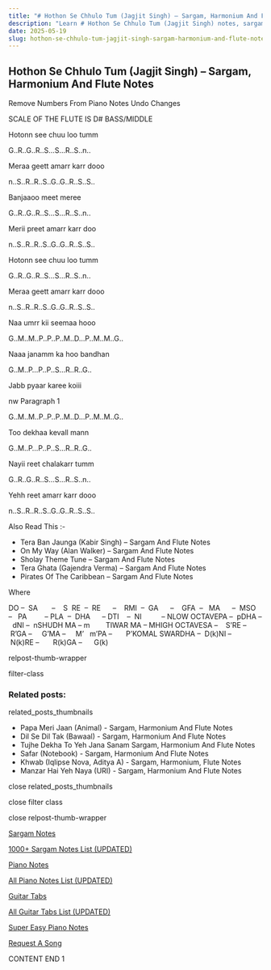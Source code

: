 ```yaml
---
title: "# Hothon Se Chhulo Tum (Jagjit Singh) – Sargam, Harmonium And Flute Notes"
description: "Learn # Hothon Se Chhulo Tum (Jagjit Singh) notes, sargam, harmonium notations and flute notes. Easy step-by-step tutorial for beginners."
date: 2025-05-19
slug: hothon-se-chhulo-tum-jagjit-singh-sargam-harmonium-and-flute-notes
---
```


## Hothon Se Chhulo Tum (Jagjit Singh) – Sargam, Harmonium And Flute Notes

Remove Numbers From Piano Notes
Undo Changes

SCALE OF THE FLUTE IS D# BASS/MIDDLE

Hotonn see chuu loo tumm

G..R..G..R..S…S…R..S..n..

Meraa geett amarr karr dooo

n..S..R..R..S..G..G..R..S..S..

Banjaaoo meet meree

G..R..G..R..S…S…R..S..n..

Merii preet amarr karr doo

n..S..R..R..S..G..G..R..S..S..

Hotonn see chuu loo tumm

G..R..G..R..S…S…R..S..n..

Meraa geett amarr karr dooo

n..S..R..R..S..G..G..R..S..S..

Naa umrr kii seemaa hooo

G..M..M..P..P..P..M..D…P..M..M..G..

Naaa janamm ka hoo bandhan

G..M..P…P..P..S…R..R..G..

Jabb pyaar karee koiii

nw Paragraph 1

G..M..M..P..P..P..M..D…P..M..M..G..

Too dekhaa kevall mann

G..M..P…P..P..S…R..R..G..

Nayii reet chalakarr tumm

G..R..G..R..S…S…R..S..n..

Yehh reet amarr karr dooo

n..S..R..R..S..G..G..R..S..S..



Also Read This :-



* Tera Ban Jaunga (Kabir Singh) – Sargam And Flute Notes
* On My Way (Alan Walker) – Sargam And Flute Notes
* Sholay Theme Tune – Sargam And Flute Notes
* Tera Ghata (Gajendra Verma) – Sargam And Flute Notes
* Pirates Of The Caribbean – Sargam And Flute Notes

Where



DO –  SA       –    S  RE  –  RE      –    RMI  –  GA      –    GFA  –   MA      –  MSO  –   PA         – PLA  –  DHA      – DTI    –  NI          – NLOW OCTAVEPA –  pDHA –  dNI –  nSHUDH MA – m        TIWAR MA – MHIGH OCTAVESA –    S’RE –     R’GA –     G’MA –     M’   m’PA –       P’KOMAL SWARDHA –  D(k)NI –       N(k)RE –       R(k)GA –      G(k)



relpost-thumb-wrapper

filter-class

### Related posts:

related_posts_thumbnails

* Papa Meri Jaan (Animal) - Sargam, Harmonium And Flute Notes
* Dil Se Dil Tak (Bawaal) - Sargam, Harmonium And Flute Notes
* Tujhe Dekha To Yeh Jana Sanam Sargam, Harmonium And Flute Notes
* Safar (Notebook) - Sargam, Harmonium And Flute Notes
* Khwab (Iqlipse Nova, Aditya A) - Sargam, Harmonium, Flute Notes
* Manzar Hai Yeh Naya (URI) - Sargam, Harmonium And Flute Notes

close related_posts_thumbnails

close filter class

close relpost-thumb-wrapper

[Sargam Notes](https://www.notationsworld.com/sargam-notes.html)

[1000+ Sargam Notes List (UPDATED)](https://www.notationsworld.com/all-songs-list-sargam-notes.html)

[Piano Notes](https://www.notationsworld.com/piano-notes.html)

[All Piano Notes List (UPDATED)](https://www.notationsworld.com/all-songs-list-piano-notes.html)

[Guitar Tabs](https://www.notationsworld.com/guitar-tabs.html)

[All Guitar Tabs List (UPDATED)](https://www.notationsworld.com/all-songs-list-guitar-tabs.html)

[Super Easy Piano Notes](https://studywall.in/)

[Request A Song](https://www.notationsworld.com/request-a-song.html)

CONTENT END 1

